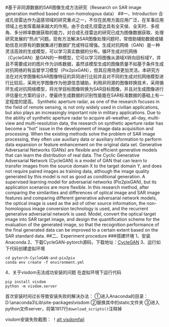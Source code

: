 #基于非同源数据的SAR图像生成方法研究（Research on SAR image generation method based on non-homologous data）
##一、Introduction
合成孔径雷达作为遥感领域的研究重点之一，不仅在民用方面应用广泛，在军事应用领域上也发挥着越来越大的作用。由于合成孔径雷达具有全天侯、全天时、多视角、多分辨率数据获取的能力，对合成孔径雷达的研究已成为图像数据获取、处理研究发展的“热点”问题。现有方法解决SAR图像处理问题时，常借助辅助数据或辅助信息对原有的数据集进行数据扩充或特征增强。生成对抗网络（GAN）是一种灵活高效的生成模型，可以学习真实数据的分布。循环生成对抗网络（CycleGAN）是GAN的一种模型，它可以学习将图像从源域X转向目标域Y，并且不需要成对的图片作为训练数据，虽然该模型生成的图像质量不如基于条件生成对抗网络的有监督学习模型（Pix2pixGAN），但其应用场景更加灵活。本研究方法在对光学图像和SAR图像特征的异同进行比较并且对不同的生成对抗网络模型进行比较后，采用光学图像作为他源信息辅助，利用非同源的图像转换技术，采用循环生成对抗网络模型，将光学目标图像转换为SAR目标图像，并且对生成图像进行评估量化方案的设计，使最终生成数据的识别性能能在SAR标准数据的基础上有一定程度的提高。
Synthetic aperture radar, as one of the research focuses in the field of remote sensing, is not only widely used in civilian applications, but also plays an increasingly important role in military applications. Due to the ability of synthetic aperture radar to acquire all-weather, all-day, multi-view and multi-resolution data, the research on synthetic aperture radar has become a "hot" issue in the development of image data acquisition and processing. When the existing methods solve the problem of SAR image processing, they often use auxiliary data or auxiliary information to perform data expansion or feature enhancement on the original data set. Generative Adversarial Networks (GANs) are flexible and efficient generative models that can learn the distribution of real data. The Cyclic Generative Adversarial Network (CycleGAN) is a model of GAN that can learn to transfer images from the source domain X to the target domain Y, and does not require paired images as training data, although the image quality generated by this model is not as good as conditional generation. A supervised learning model for adversarial networks (Pix2pixGAN), but its application scenarios are more flexible. In this research method, after comparing the similarities and differences of optical image and SAR image features and comparing different generative adversarial network models, the optical image is used as the aid of other source information, the non-homologous image conversion technology is used, and the recurrent generative adversarial network is used. Model, convert the optical target image into SAR target image, and design the quantification scheme for the evaluation of the generated image, so that the recognition performance of the final generated data can be improved to a certain extent based on the SAR standard data.
##二、Experiment procedure
###搭建环境
1、安装Anaconda
2、下载CycleGAN-pytorch源码，下载地址：[CycleGAN](https://github.com/junyanz/pytorch-CycleGAN-and-pix2pix)
3、运行如下代码创建虚拟环境
```
cd pytorch-CycleGAN-and-pix2pix
conda env create -f environment.yml
```
4、关于visdom无法成功安装的问题
在虚拟环境下运行代码
```
pip install visdom
python -m visdom.server
```
首次安装时间过长导致安装失败的解决办法：
①进入Anaconda的目录：D:\anaconda3\Lib\site-packages\visdom
②替换其中的static文件夹
③进入python文件server，将第1917行`download_scripts()`注释掉

visdom安装失败截图：
！[alt visdomfail](https://github.com/zzh811/opt2sar-cyclegan/tree/main/images/visdom-fail.png)




